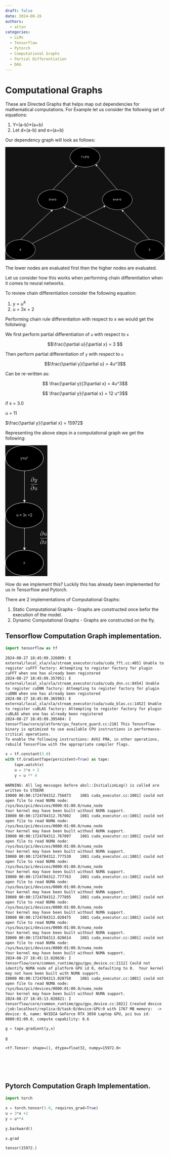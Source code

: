 ```yaml
---
draft: false 
date: 2024-08-26
authors:
  - alton
categories:
  - LLMs
  - Tensorflow
  - Pytorch
  - Computational Graphs
  - Partial Differentiation
  - DAG
---
```


# Computational Graphs

These are Directed Graphs that helps map out dependencies for mathematical computations. For Example let us consider the following set of equations:

1. Y=(a-b)*(a+b)
2. Let d=(a-b) and e=(a+b)

Our dependency graph will look as follows:

![Graph Example](./pics/Graph.png)

The lower nodes are evaluated first then the higher nodes are evaluated.

Let us consider how this works when performing chain differentiation when it comes to neural networks. 

To review chain differentiation consider the following equation:

1. y = $u^4$
2. u = 3x + 2 

Performing chain rule differentiation with respect to x we would get the follolwing:

We first perform partial differentiation of `u` with respect to `x`

$$\frac{\partial u}{\partial x} = 3 $$

Then perform partial differentiation of `y` with respect to `u`

$$\frac{\partial y}{\partial u} = 4u^3$$

Can be re-written as:

$$ \frac{\partial y}{3\partial x} = 4u^3$$

$$ \frac{\partial y}{\partial x} = 12 u^3$$

if x = 3.0 

 u = 11

 $\frac{\partial y}{\partial x} = 15972$ 






Representing the above steps in a computational graph we get the following: 

![Chained Computational Graph](./pics/Chained%20Equation.png)

How do we implement this? Luckily this has already been implemented for us in Tensorflow and Pytorch.

There are 2 implementations of Computational Graphs:

1. Static Computational Graphs - Graphs are constructed once befor the execution of the model.
2. Dynamic Computational Graphs - Graphs are constructed on the fly.

## Tensorflow Computation Graph implementation.

```python
import tensorflow as tf
```

    2024-08-27 18:45:09.326809: E external/local_xla/xla/stream_executor/cuda/cuda_fft.cc:485] Unable to register cuFFT factory: Attempting to register factory for plugin cuFFT when one has already been registered
    2024-08-27 18:45:09.357051: E external/local_xla/xla/stream_executor/cuda/cuda_dnn.cc:8454] Unable to register cuDNN factory: Attempting to register factory for plugin cuDNN when one has already been registered
    2024-08-27 18:45:09.365983: E external/local_xla/xla/stream_executor/cuda/cuda_blas.cc:1452] Unable to register cuBLAS factory: Attempting to register factory for plugin cuBLAS when one has already been registered
    2024-08-27 18:45:09.395484: I tensorflow/core/platform/cpu_feature_guard.cc:210] This TensorFlow binary is optimized to use available CPU instructions in performance-critical operations.
    To enable the following instructions: AVX2 FMA, in other operations, rebuild TensorFlow with the appropriate compiler flags.



```python
x = tf.constant(3.0)
with tf.GradientTape(persistent=True) as tape:
    tape.watch(x)
    u = 3*x + 2
    y = u ** 4
```

    WARNING: All log messages before absl::InitializeLog() is called are written to STDERR
    I0000 00:00:1724784312.756873    1081 cuda_executor.cc:1001] could not open file to read NUMA node: /sys/bus/pci/devices/0000:01:00.0/numa_node
    Your kernel may have been built without NUMA support.
    I0000 00:00:1724784312.767002    1081 cuda_executor.cc:1001] could not open file to read NUMA node: /sys/bus/pci/devices/0000:01:00.0/numa_node
    Your kernel may have been built without NUMA support.
    I0000 00:00:1724784312.767097    1081 cuda_executor.cc:1001] could not open file to read NUMA node: /sys/bus/pci/devices/0000:01:00.0/numa_node
    Your kernel may have been built without NUMA support.
    I0000 00:00:1724784312.777530    1081 cuda_executor.cc:1001] could not open file to read NUMA node: /sys/bus/pci/devices/0000:01:00.0/numa_node
    Your kernel may have been built without NUMA support.
    I0000 00:00:1724784312.777763    1081 cuda_executor.cc:1001] could not open file to read NUMA node: /sys/bus/pci/devices/0000:01:00.0/numa_node
    Your kernel may have been built without NUMA support.
    I0000 00:00:1724784312.777895    1081 cuda_executor.cc:1001] could not open file to read NUMA node: /sys/bus/pci/devices/0000:01:00.0/numa_node
    Your kernel may have been built without NUMA support.
    I0000 00:00:1724784313.020475    1081 cuda_executor.cc:1001] could not open file to read NUMA node: /sys/bus/pci/devices/0000:01:00.0/numa_node
    Your kernel may have been built without NUMA support.
    I0000 00:00:1724784313.020614    1081 cuda_executor.cc:1001] could not open file to read NUMA node: /sys/bus/pci/devices/0000:01:00.0/numa_node
    Your kernel may have been built without NUMA support.
    2024-08-27 18:45:13.020636: I tensorflow/core/common_runtime/gpu/gpu_device.cc:2112] Could not identify NUMA node of platform GPU id 0, defaulting to 0.  Your kernel may not have been built with NUMA support.
    I0000 00:00:1724784313.020750    1081 cuda_executor.cc:1001] could not open file to read NUMA node: /sys/bus/pci/devices/0000:01:00.0/numa_node
    Your kernel may have been built without NUMA support.
    2024-08-27 18:45:13.020821: I tensorflow/core/common_runtime/gpu/gpu_device.cc:2021] Created device /job:localhost/replica:0/task:0/device:GPU:0 with 1767 MB memory:  -> device: 0, name: NVIDIA GeForce RTX 3050 Laptop GPU, pci bus id: 0000:01:00.0, compute capability: 8.6



```python
g = tape.gradient(y,x)
```


```python
g
```




    <tf.Tensor: shape=(), dtype=float32, numpy=15972.0>




```python

```


```python

```


```python

```


```python

```


```python

```




## Pytorch Computation Graph Implementation.
```python
import torch
```


```python
x = torch.tensor(3.0, requires_grad=True)
u = 3*x +2
y = u**4
```


```python
y.backward()
```


```python
x.grad
```




    tensor(15972.)




```python

```


```python

```